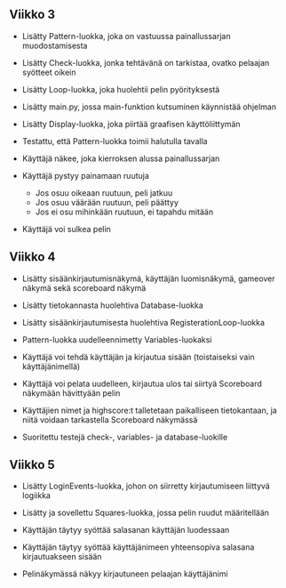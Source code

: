 ## Viikko 3

- Lisätty Pattern-luokka, joka on vastuussa painallussarjan muodostamisesta
- Lisätty Check-luokka, jonka tehtävänä on tarkistaa, ovatko pelaajan syötteet oikein
- Lisätty Loop-luokka, joka huolehtii pelin pyörityksestä
- Lisätty main.py, jossa main-funktion kutsuminen käynnistää ohjelman
- Lisätty Display-luokka, joka piirtää graafisen käyttöliittymän
- Testattu, että Pattern-luokka toimii halutulla tavalla

- Käyttäjä näkee, joka kierroksen alussa painallussarjan
- Käyttäjä pystyy painamaan ruutuja
  - Jos osuu oikeaan ruutuun, peli jatkuu
  - Jos osuu väärään ruutuun, peli päättyy
  - Jos ei osu mihinkään ruutuun, ei tapahdu mitään
- Käyttäjä voi sulkea pelin

## Viikko 4 

- Lisätty sisäänkirjautumisnäkymä, käyttäjän luomisnäkymä, gameover näkymä sekä scoreboard näkymä
- Lisätty tietokannasta huolehtiva Database-luokka
- Lisätty sisäänkirjautumisesta huolehtiva RegisterationLoop-luokka
- Pattern-luokka uudelleennimetty Variables-luokaksi

- Käyttäjä voi tehdä käyttäjän ja kirjautua sisään (toistaiseksi vain käyttäjänimellä)
- Käyttäjä voi pelata uudelleen, kirjautua ulos tai siirtyä Scoreboard näkymään hävittyään pelin
- Käyttäjien nimet ja highscore:t talletetaan paikalliseen tietokantaan, ja niitä voidaan tarkastella Scoreboard näkymässä

- Suoritettu testejä check-, variables- ja database-luokille

## Viikko 5

- Lisätty LoginEvents-luokka, johon on siirretty kirjautumiseen liittyvä logiikka
- Lisätty ja sovellettu Squares-luokka, jossa pelin ruudut määritellään

- Käyttäjän täytyy syöttää salasanan käyttäjän luodessaan
- Käyttäjän täytyy syöttää käyttäjänimeen yhteensopiva salasana kirjautuakseen sisään
- Pelinäkymässä näkyy kirjautuneen pelaajan käyttäjänimi
